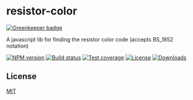 resistor-color
==========

[![Greenkeeper badge](https://badges.greenkeeper.io/cosmosgenius/resistor-color.svg)](https://greenkeeper.io/)

A javascript lib for finding the resistor color code (accepts BS_1852 notation)

[![NPM version][npm-image]][npm-url]
[![Build status][travis-image]][travis-url]
[![Test coverage][coveralls-image]][coveralls-url]
[![License][license-image]][license-url]
[![Downloads][downloads-image]][downloads-url]

## License

[MIT](LICENSE)

[npm-image]: https://img.shields.io/npm/v/resistor-color.svg?style=flat-square
[npm-url]: https://npmjs.org/package/resistor-color
[github-tag]: http://img.shields.io/github/tag/cosmosgenius/resistor-color.svg?style=flat-square
[github-url]: https://github.com/cosmosgenius/resistor-color/tags
[travis-image]: https://img.shields.io/travis/cosmosgenius/resistor-color.svg?style=flat-square
[travis-url]: https://travis-ci.org/cosmosgenius/resistor-color
[coveralls-image]: https://img.shields.io/coveralls/cosmosgenius/resistor-color.svg?style=flat-square
[coveralls-url]: https://coveralls.io/r/cosmosgenius/resistor-color?branch=master
[license-image]: http://img.shields.io/npm/l/resistor-color.svg?style=flat-square
[license-url]: LICENSE
[downloads-image]: http://img.shields.io/npm/dm/resistor-color.svg?style=flat-square
[downloads-url]: https://npmjs.org/package/resistor-color